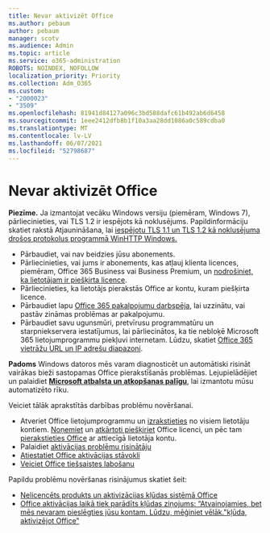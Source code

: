 ```yaml
---
title: Nevar aktivizēt Office
ms.author: pebaum
author: pebaum
manager: scotv
ms.audience: Admin
ms.topic: article
ms.service: o365-administration
ROBOTS: NOINDEX, NOFOLLOW
localization_priority: Priority
ms.collection: Adm_O365
ms.custom:
- "2000023"
- "3509"
ms.openlocfilehash: 81941d84127a096c3bd588dafc61b492ab6d6458
ms.sourcegitcommit: 1eee2412dfb8b1f10a3aa28dd1086a0c589cdba0
ms.translationtype: MT
ms.contentlocale: lv-LV
ms.lasthandoff: 06/07/2021
ms.locfileid: "52798687"
---
```

# <a name="unable-to-activate-office"></a>Nevar aktivizēt Office

**Piezīme.** Ja izmantojat vecāku Windows versiju (piemēram, Windows 7), pārliecinieties, vai TLS 1.2 ir iespējots kā noklusējums. Papildinformāciju skatiet rakstā Atjaunināšana, lai [iespējotu TLS 1.1 un TLS 1.2 kā noklusējuma drošos protokolus programmā WinHTTP Windows.](https://support.microsoft.com/topic/update-to-enable-tls-1-1-and-tls-1-2-as-default-secure-protocols-in-winhttp-in-windows-c4bd73d2-31d7-761e-0178-11268bb10392)

- Pārbaudiet, vai nav beidzies jūsu abonements.
- Pārliecinieties, vai jums ir abonements, kas atļauj klienta licences, piemēram, Office 365 Business vai Business Premium, un [nodrošiniet, ka lietotājam ir piešķirta licence](/microsoft-365/admin/manage/assign-licenses-to-users).
- Pārliecinieties, ka lietotājs pierakstās Office ar kontu, kuram piešķirta licence.
- Pārbaudiet lapu [Office 365 pakalpojumu darbspēja](/office365/enterprise/view-service-health), lai uzzinātu, vai pastāv zināmas problēmas ar pakalpojumu.
- Pārbaudiet savu ugunsmūri, pretvīrusu programmatūru un starpniekservera iestatījumus, lai pārliecinātos, ka tie nebloķē Microsoft 365 lietojumprogrammu piekļuvi internetam. Lūdzu, skatiet [Office 365 vietrāžu URL un IP adrešu diapazoni](/office365/enterprise/urls-and-ip-address-ranges "Office 365 vietrāžu URL un IP adreses diapazoni").

**Padoms** Windows datoros mēs varam diagnosticēt un automātiski risināt vairākas bieži sastopamas Office pierakstīšanās problēmas. Lejupielādējiet un palaidiet  **[Microsoft atbalsta un atkopšanas palīgu](https://aka.ms/SaRA-OfficeSignInScenario)**, lai izmantotu mūsu automatizēto rīku.

Veiciet tālāk aprakstītās darbības problēmu novēršanai.

- Atveriet Office lietojumprogrammu un [izrakstieties](https://support.office.com/article/5a20dc11-47e9-4b6f-945d-478cb6d92071) no visiem lietotāju kontiem. [Noņemiet](/microsoft-365/admin/manage/remove-licenses-from-users) un [atkārtoti piešķiriet](/microsoft-365/admin/manage/assign-licenses-to-users) Office licenci, un pēc tam [pierakstieties Office](https://support.office.com/article/628ea040-f265-49de-b986-be09c3ebf8a9) ar attiecīgā lietotāja kontu.
- Palaidiet [aktivācijas problēmu risinātāju](https://aka.ms/SARA-OfficeActivation-Alchemy)
- [Atiestatiet Office aktivācijas stāvokli](/office365/troubleshoot/activation/reset-office-365-proplus-activation-state "Atiestatiet Office aktivācijas stāvokli")
- [Veiciet Office tiešsaistes labošanu](https://support.office.com/Article/7821d4b6-7c1d-4205-aa0e-a6b40c5bb88b?wt.mc_id=Alchemy_ClientDIA)

Papildu problēmu novēršanas risinājumus skatiet šeit:  

- [Nelicencēts produkts un aktivizācijas kļūdas sistēmā Office](https://support.office.com/Article/0d23d3c0-c19c-4b2f-9845-5344fedc4380?wt.mc_id=Alchemy_ClientDIA)
- [Office aktivācijas laikā tiek parādīts kļūdas ziņojums: “Atvainojamies, bet mēs nevaram pieslēgties jūsu kontam. Lūdzu, mēģiniet vēlāk."kļūda, aktivizējot Office”](/office/troubleshoot/activation-installation/issue-when-activate-office-from-office-365)